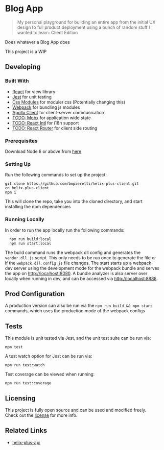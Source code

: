 # Blog App
> My personal playground for building an entire app from the initial UX design to full product deployment using a bunch of random stuff I wanted to learn: Client Edition

Does whatever a Blog App does

This project is a WIP

## Developing

### Built With
* [React](https://reactjs.org/) for view library
* [Jest](https://facebook.github.io/jest/) for unit testing
* [Css Modules](https://github.com/css-modules/css-modules) for moduler css (Potentially changing this)
* [Webpack](https://webpack.js.org/) for bundling js modules
* [Apollo Client](https://www.apollographql.com/client/) for client-server communication
* [TODO: Mobx](https://github.com/mobxjs/mobx) for application wide state
* [TODO: React Intl](https://github.com/yahoo/react-intl) for i18n support
* [TODO: React Router](https://reacttraining.com/react-router/) for client side routing

### Prerequisites

Download Node 8 or above from [here](https://nodejs.org/en/)

### Setting Up

Run the following commands to set up the project:

```shell
git clone https://github.com/bmpieretti/helix-plus-client.git
cd helix-plus-client
npm i
```

This will clone the repo, take you into the cloned directory, and start installing the npm dependencies

### Running Locally

In order to run the app locally run the following commands:

```shell
  npm run build:local
  npm run start:local
```

The build command runs the webpack dll config and generates the `vendor.dll.js` script. This only needs to be run once to generate the file or if the `webpack.dll.config.js` file changes. The start starts up a webpack dev server using the development mode for the webpack bundle and serves the app on [http://localhost:8080](http://localhost:8080). A bundle analyzer is also server over locally when running in dev, and can be accessed via [http://localhost:8888](http://localhost:8888).

## Prod Configuration

A production version can also be run via the `npm run build && npm start` commands, which uses the production mode of the webpack configs

## Tests

This module is unit tested via Jest, and the unit test suite can be run via:

```shell
npm test
```

A test watch option for Jest can be run via:

```shell
npm run test:watch
```

Test coverage can be viewed when running:

```shell
npm run test:coverage
```

## Licensing

This project is fully open source and can be used and modified freely. Check out the [license](https://github.com/bmpieretti/helix-plus-client/blob/master/LICENSE) for more info.

## Related Links
* [helix-plus-api](https://github.com/bmpieretti/helix-plus-api.git)
